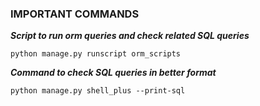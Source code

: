 ### IMPORTANT COMMANDS 

***Script to run orm queries and check related SQL queries***

    python manage.py runscript orm_scripts

***Command to check SQL queries in better format***

    python manage.py shell_plus --print-sql